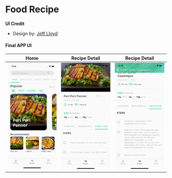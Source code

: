 # Food Recipe


**UI Credit**

- Design by: [Jeff Lloyd](https://dribbble.com/jeff_lloyd)

#### Final APP UI
| Home | Recipe Detail  | Recipe Detail  |
| :---:   | :-: | :-: |
| <img src="ss/ScreenShot-1.png" alt="drawing" width="200"/> | <img src="ss/ScreenShot-2.png" alt="drawing" width="200"/> | <img src="ss/ScreenShot-3.png" alt="drawing" width="200"/> |



